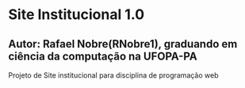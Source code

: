 <h1>Site Institucional 1.0</h1>
<h2>Autor: Rafael Nobre(RNobre1), graduando em ciência da computação na UFOPA-PA</h2>
Projeto de Site institucional para disciplina de programação web
